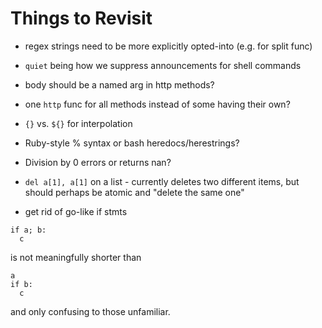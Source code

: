 # Things to Revisit

- regex strings need to be more explicitly opted-into (e.g. for split func)
- `quiet` being how we suppress announcements for shell commands
- body should be a named arg in http methods?
- one `http` func for all methods instead of some having their own?
- `{}` vs. `${}` for interpolation
- Ruby-style % syntax or bash heredocs/herestrings?
- Division by 0 errors or returns nan?
- `del a[1], a[1]` on a list - currently deletes two different items, but should perhaps be atomic and "delete the same one"

- get rid of go-like if stmts

```
if a; b:
  c
```

is not meaningfully shorter than

```
a
if b:
  c
```

and only confusing to those unfamiliar.
